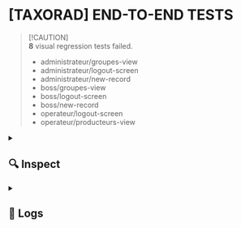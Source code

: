 
# [TAXORAD] END-TO-END TESTS


>  [!CAUTION]  
>  **8** visual regression tests failed.
>  
> - administrateur/groupes-view 
> - administrateur/logout-screen 
> - administrateur/new-record 
> - boss/groupes-view 
> - boss/logout-screen 
> - boss/new-record 
> - operateur/logout-screen 
> - operateur/producteurs-view 




<details>
  <summary><h2>🔍 Inspect</h2></summary>

  
  ### administrateur/groupes-view 

  <p align="center">
    <img width="49%" src="https://s3.gra.cloud.ovh.net/dev/e2e-tests/taxorad/05-03-2025/administrateur/screenshots/groupes-view.png?X-Amz-Algorithm=AWS4-HMAC-SHA256&X-Amz-Credential=3f1c4c5f9fbc4edb92cc05cbedce9a20%2F20250305%2FGRA%2Fs3%2Faws4_request&X-Amz-Date=20250305T203618Z&X-Amz-Expires=604800&X-Amz-SignedHeaders=host&X-Amz-Signature=a48654686486d28ce0b17f07ab7740d2ed4947437eab08dea71659f7f2078299" alt="Image Actuelle" />
    <img width="49%" src="https://s3.gra.cloud.ovh.net/dev/e2e-tests/taxorad/05-03-2025/administrateur/screenshots/diff.groupes-view.png?X-Amz-Algorithm=AWS4-HMAC-SHA256&X-Amz-Credential=3f1c4c5f9fbc4edb92cc05cbedce9a20%2F20250305%2FGRA%2Fs3%2Faws4_request&X-Amz-Date=20250305T203617Z&X-Amz-Expires=604800&X-Amz-SignedHeaders=host&X-Amz-Signature=5d6645f111aef99880290a437e468467b440ce6d32f50d41078b7fc1a67bbc29" alt="Image de Différence" />
  </p>
  

  ### administrateur/logout-screen 

  <p align="center">
    <img width="49%" src="https://s3.gra.cloud.ovh.net/dev/e2e-tests/taxorad/05-03-2025/administrateur/screenshots/logout-screen.png?X-Amz-Algorithm=AWS4-HMAC-SHA256&X-Amz-Credential=3f1c4c5f9fbc4edb92cc05cbedce9a20%2F20250305%2FGRA%2Fs3%2Faws4_request&X-Amz-Date=20250305T203618Z&X-Amz-Expires=604800&X-Amz-SignedHeaders=host&X-Amz-Signature=6449cf231ef77ee40ae566c6576e16f3248c4b64eda8b431764e5f5042fa0d7b" alt="Image Actuelle" />
    <img width="49%" src="https://s3.gra.cloud.ovh.net/dev/e2e-tests/taxorad/05-03-2025/administrateur/screenshots/diff.logout-screen.png?X-Amz-Algorithm=AWS4-HMAC-SHA256&X-Amz-Credential=3f1c4c5f9fbc4edb92cc05cbedce9a20%2F20250305%2FGRA%2Fs3%2Faws4_request&X-Amz-Date=20250305T203617Z&X-Amz-Expires=604800&X-Amz-SignedHeaders=host&X-Amz-Signature=bad4271198b0c027445b9276d55fd092061de28dab2c68e0cb7af37778adda58" alt="Image de Différence" />
  </p>
  

  ### administrateur/new-record 

  <p align="center">
    <img width="49%" src="https://s3.gra.cloud.ovh.net/dev/e2e-tests/taxorad/05-03-2025/administrateur/screenshots/new-record.png?X-Amz-Algorithm=AWS4-HMAC-SHA256&X-Amz-Credential=3f1c4c5f9fbc4edb92cc05cbedce9a20%2F20250305%2FGRA%2Fs3%2Faws4_request&X-Amz-Date=20250305T203618Z&X-Amz-Expires=604800&X-Amz-SignedHeaders=host&X-Amz-Signature=4e91a6e9e37708187da7e4dc2cdde4762b957ec83b316675d95d566bc173d093" alt="Image Actuelle" />
    <img width="49%" src="https://s3.gra.cloud.ovh.net/dev/e2e-tests/taxorad/05-03-2025/administrateur/screenshots/diff.new-record.png?X-Amz-Algorithm=AWS4-HMAC-SHA256&X-Amz-Credential=3f1c4c5f9fbc4edb92cc05cbedce9a20%2F20250305%2FGRA%2Fs3%2Faws4_request&X-Amz-Date=20250305T203617Z&X-Amz-Expires=604800&X-Amz-SignedHeaders=host&X-Amz-Signature=b5338803f8e5f6db0c71530758e8b48fbc5e9d7874f271d24fa4dbe75be03224" alt="Image de Différence" />
  </p>
  

  ### boss/groupes-view 

  <p align="center">
    <img width="49%" src="https://s3.gra.cloud.ovh.net/dev/e2e-tests/taxorad/05-03-2025/boss/screenshots/groupes-view.png?X-Amz-Algorithm=AWS4-HMAC-SHA256&X-Amz-Credential=3f1c4c5f9fbc4edb92cc05cbedce9a20%2F20250305%2FGRA%2Fs3%2Faws4_request&X-Amz-Date=20250305T203619Z&X-Amz-Expires=604800&X-Amz-SignedHeaders=host&X-Amz-Signature=0cba466ce6f1a5bbe2ccfdec93ddeaf1dc2410007809c7c1c3bd70860de0d6c1" alt="Image Actuelle" />
    <img width="49%" src="https://s3.gra.cloud.ovh.net/dev/e2e-tests/taxorad/05-03-2025/boss/screenshots/diff.groupes-view.png?X-Amz-Algorithm=AWS4-HMAC-SHA256&X-Amz-Credential=3f1c4c5f9fbc4edb92cc05cbedce9a20%2F20250305%2FGRA%2Fs3%2Faws4_request&X-Amz-Date=20250305T203619Z&X-Amz-Expires=604800&X-Amz-SignedHeaders=host&X-Amz-Signature=d1d1edc260697888967f47040bed1056a4fd02bc96aae3e60eb6d84b809bd0e1" alt="Image de Différence" />
  </p>
  

  ### boss/logout-screen 

  <p align="center">
    <img width="49%" src="https://s3.gra.cloud.ovh.net/dev/e2e-tests/taxorad/05-03-2025/boss/screenshots/logout-screen.png?X-Amz-Algorithm=AWS4-HMAC-SHA256&X-Amz-Credential=3f1c4c5f9fbc4edb92cc05cbedce9a20%2F20250305%2FGRA%2Fs3%2Faws4_request&X-Amz-Date=20250305T203620Z&X-Amz-Expires=604800&X-Amz-SignedHeaders=host&X-Amz-Signature=f066f7c4630a7d2f4cc117320a0dd2df67df312c2c73d37ecbe2e0ac6a1cbdc5" alt="Image Actuelle" />
    <img width="49%" src="https://s3.gra.cloud.ovh.net/dev/e2e-tests/taxorad/05-03-2025/boss/screenshots/diff.logout-screen.png?X-Amz-Algorithm=AWS4-HMAC-SHA256&X-Amz-Credential=3f1c4c5f9fbc4edb92cc05cbedce9a20%2F20250305%2FGRA%2Fs3%2Faws4_request&X-Amz-Date=20250305T203619Z&X-Amz-Expires=604800&X-Amz-SignedHeaders=host&X-Amz-Signature=e271c8882c055aa4bbd1893b6bb53c0c6eb739a99f8d4b44786d31e0c5a5cee3" alt="Image de Différence" />
  </p>
  

  ### boss/new-record 

  <p align="center">
    <img width="49%" src="https://s3.gra.cloud.ovh.net/dev/e2e-tests/taxorad/05-03-2025/boss/screenshots/new-record.png?X-Amz-Algorithm=AWS4-HMAC-SHA256&X-Amz-Credential=3f1c4c5f9fbc4edb92cc05cbedce9a20%2F20250305%2FGRA%2Fs3%2Faws4_request&X-Amz-Date=20250305T203620Z&X-Amz-Expires=604800&X-Amz-SignedHeaders=host&X-Amz-Signature=26ad8700d14b61ab53d6fec5b9d5b5dd57cdc31d7126148b3db0aacf9b744d79" alt="Image Actuelle" />
    <img width="49%" src="https://s3.gra.cloud.ovh.net/dev/e2e-tests/taxorad/05-03-2025/boss/screenshots/diff.new-record.png?X-Amz-Algorithm=AWS4-HMAC-SHA256&X-Amz-Credential=3f1c4c5f9fbc4edb92cc05cbedce9a20%2F20250305%2FGRA%2Fs3%2Faws4_request&X-Amz-Date=20250305T203619Z&X-Amz-Expires=604800&X-Amz-SignedHeaders=host&X-Amz-Signature=f91bc09a5675b73b4caf1a0a10dec71889174a1364fec7f67e1be5f7c5198c8a" alt="Image de Différence" />
  </p>
  

  ### operateur/logout-screen 

  <p align="center">
    <img width="49%" src="https://s3.gra.cloud.ovh.net/dev/e2e-tests/taxorad/05-03-2025/operateur/screenshots/logout-screen.png?X-Amz-Algorithm=AWS4-HMAC-SHA256&X-Amz-Credential=3f1c4c5f9fbc4edb92cc05cbedce9a20%2F20250305%2FGRA%2Fs3%2Faws4_request&X-Amz-Date=20250305T203621Z&X-Amz-Expires=604800&X-Amz-SignedHeaders=host&X-Amz-Signature=a2ab5f49dab64b0f31c8741d8d0f6315507f73c63296373c30ef68b5ab93384c" alt="Image Actuelle" />
    <img width="49%" src="https://s3.gra.cloud.ovh.net/dev/e2e-tests/taxorad/05-03-2025/operateur/screenshots/diff.logout-screen.png?X-Amz-Algorithm=AWS4-HMAC-SHA256&X-Amz-Credential=3f1c4c5f9fbc4edb92cc05cbedce9a20%2F20250305%2FGRA%2Fs3%2Faws4_request&X-Amz-Date=20250305T203620Z&X-Amz-Expires=604800&X-Amz-SignedHeaders=host&X-Amz-Signature=ff177529c7cc89b87746d29abbd13f85e3766ff30d216cad88aab2c79199b242" alt="Image de Différence" />
  </p>
  

  ### operateur/producteurs-view 

  <p align="center">
    <img width="49%" src="https://s3.gra.cloud.ovh.net/dev/e2e-tests/taxorad/05-03-2025/operateur/screenshots/producteurs-view.png?X-Amz-Algorithm=AWS4-HMAC-SHA256&X-Amz-Credential=3f1c4c5f9fbc4edb92cc05cbedce9a20%2F20250305%2FGRA%2Fs3%2Faws4_request&X-Amz-Date=20250305T203622Z&X-Amz-Expires=604800&X-Amz-SignedHeaders=host&X-Amz-Signature=4c39c48929ab903f89b672ca9d62b20110db8791a2361742b42c934553ecb5d8" alt="Image Actuelle" />
    <img width="49%" src="https://s3.gra.cloud.ovh.net/dev/e2e-tests/taxorad/05-03-2025/operateur/screenshots/diff.producteurs-view.png?X-Amz-Algorithm=AWS4-HMAC-SHA256&X-Amz-Credential=3f1c4c5f9fbc4edb92cc05cbedce9a20%2F20250305%2FGRA%2Fs3%2Faws4_request&X-Amz-Date=20250305T203621Z&X-Amz-Expires=604800&X-Amz-SignedHeaders=host&X-Amz-Signature=625336865507e36c26f24743a2bdb57db2ef4ea1daaedd4715244f979d536a72" alt="Image de Différence" />
  </p>
  
  
</details>




<details>
  <summary><h2>📜 Logs</h2></summary>

  ```bash
  yarn run v1.22.22
$ cd test && npm run coverage

> taxorad@1.3.0 coverage
> c8 npm run mocha


> taxorad@1.3.0 mocha
> mocha test/**/*.test.mjs --timeout 30000



  administrateur
Runner created with the following options:
{
  baseUrl: 'http://localhost:9092',
  browser: {
    product: 'chrome',
    headless: false,
    devtools: false,
    defaultViewport: { width: 1024, height: 768 },
    args: [],
    slowMo: 2
  },
  dataDir: 'test/data/administrateur',
  runDir: 'test/run/chrome/administrateur',
  screenshots: {
    dir: 'test/run/chrome/administrateur/screenshots',
    screenrefsDir: 'test/data/administrateur/screenrefs',
    matchThreshold: 0.1,
    diffTolerance: 0,
    writeDiffs: true
  },
  mode: 'run',
  geolocation: { accuracy: 500 },
  appName: 'taxorad',
  lang: 'fr-FR'
}
    ✔ login (10759ms)
    ✔ list tables (1367ms)
> List records for table Groupes
    1) list records per tables
    ✔ create compartiment record (7141ms)
    2) edit compartiment record
    ✔ remove compartiment record (6018ms)
    ✔ check create version (1467ms)
    ✔ check left pane (767ms)
    ✔ check about box (1432ms)
    3) logout

  boss
Runner created with the following options:
{
  baseUrl: 'http://localhost:9092',
  browser: {
    product: 'chrome',
    headless: false,
    devtools: false,
    defaultViewport: { width: 1024, height: 768 },
    args: [],
    slowMo: 2
  },
  dataDir: 'test/data/boss',
  runDir: 'test/run/chrome/boss',
  screenshots: {
    dir: 'test/run/chrome/boss/screenshots',
    screenrefsDir: 'test/data/boss/screenrefs',
    matchThreshold: 0.1,
    diffTolerance: 0,
    writeDiffs: true
  },
  mode: 'run',
  geolocation: { accuracy: 500 },
  appName: 'taxorad',
  lang: 'fr-FR'
}
    ✔ login (10659ms)
    ✔ list tables (1364ms)
> List records for table Groupes
    4) list records pet tables
    ✔ create compartiment record (7154ms)
    5) edit compartiment record
    ✔ remove compartiment record (5876ms)
    ✔ check create version (1476ms)
    ✔ check left pane (766ms)
    ✔ check about box (1500ms)
    6) logout

  operateur
Runner created with the following options:
{
  baseUrl: 'http://localhost:9092',
  browser: {
    product: 'chrome',
    headless: false,
    devtools: false,
    defaultViewport: { width: 1024, height: 768 },
    args: [],
    slowMo: 2
  },
  dataDir: 'test/data/operateur',
  runDir: 'test/run/chrome/operateur',
  screenshots: {
    dir: 'test/run/chrome/operateur/screenshots',
    screenrefsDir: 'test/data/operateur/screenrefs',
    matchThreshold: 0.1,
    diffTolerance: 0,
    writeDiffs: true
  },
  mode: 'run',
  geolocation: { accuracy: 500 },
  appName: 'taxorad',
  lang: 'fr-FR'
}
    ✔ login (10470ms)
    ✔ check tables activity (1339ms)
> List records for table Groupes
> List records for table Laboratoires
> List records for table Préleveurs
> List records for table Producteurs
    7) check records activity
    ✔ check left pane (778ms)
    ✔ check about box (1693ms)
    8) logout


  18 passing (2m)
  8 failing

  1) administrateur
       list records per tables:

      AssertionError: expected false to be true
      + expected - actual

      -false
      +true
      
      at Proxy.<anonymous> (node_modules/chai-lint/index.js:35:42)
      at Proxy.methodWrapper (node_modules/chai/lib/chai/utils/addMethod.js:57:25)
      at Context.<anonymous> (file:///home/noenic/alternance/irsn/taxorad-workspace/taxorad/test/administrateur.test.mjs:73:21)

  2) administrateur
       edit compartiment record:

      AssertionError: expected false to be true
      + expected - actual

      -false
      +true
      
      at Proxy.<anonymous> (node_modules/chai-lint/index.js:35:42)
      at Proxy.methodWrapper (node_modules/chai/lib/chai/utils/addMethod.js:57:25)
      at Context.<anonymous> (file:///home/noenic/alternance/irsn/taxorad-workspace/taxorad/test/administrateur.test.mjs:94:59)

  3) administrateur
       logout:

      AssertionError: expected false to be true
      + expected - actual

      -false
      +true
      
      at Proxy.<anonymous> (node_modules/chai-lint/index.js:35:42)
      at Proxy.methodWrapper (node_modules/chai/lib/chai/utils/addMethod.js:57:25)
      at Context.<anonymous> (file:///home/noenic/alternance/irsn/taxorad-workspace/taxorad/test/administrateur.test.mjs:126:59)

  4) boss
       list records pet tables:

      AssertionError: expected false to be true
      + expected - actual

      -false
      +true
      
      at Proxy.<anonymous> (node_modules/chai-lint/index.js:35:42)
      at Proxy.methodWrapper (node_modules/chai/lib/chai/utils/addMethod.js:57:25)
      at Context.<anonymous> (file:///home/noenic/alternance/irsn/taxorad-workspace/taxorad/test/boss.test.mjs:73:21)

  5) boss
       edit compartiment record:

      AssertionError: expected false to be true
      + expected - actual

      -false
      +true
      
      at Proxy.<anonymous> (node_modules/chai-lint/index.js:35:42)
      at Proxy.methodWrapper (node_modules/chai/lib/chai/utils/addMethod.js:57:25)
      at Context.<anonymous> (file:///home/noenic/alternance/irsn/taxorad-workspace/taxorad/test/boss.test.mjs:94:59)

  6) boss
       logout:

      AssertionError: expected false to be true
      + expected - actual

      -false
      +true
      
      at Proxy.<anonymous> (node_modules/chai-lint/index.js:35:42)
      at Proxy.methodWrapper (node_modules/chai/lib/chai/utils/addMethod.js:57:25)
      at Context.<anonymous> (file:///home/noenic/alternance/irsn/taxorad-workspace/taxorad/test/boss.test.mjs:126:59)

  7) operateur
       check records activity:

      AssertionError: expected false to be true
      + expected - actual

      -false
      +true
      
      at Proxy.<anonymous> (node_modules/chai-lint/index.js:35:42)
      at Proxy.methodWrapper (node_modules/chai/lib/chai/utils/addMethod.js:57:25)
      at Context.<anonymous> (file:///home/noenic/alternance/irsn/taxorad-workspace/taxorad/test/operateur.test.mjs:68:21)

  8) operateur
       logout:

      AssertionError: expected false to be true
      + expected - actual

      -false
      +true
      
      at Proxy.<anonymous> (node_modules/chai-lint/index.js:35:42)
      at Proxy.methodWrapper (node_modules/chai/lib/chai/utils/addMethod.js:57:25)
      at Context.<anonymous> (file:///home/noenic/alternance/irsn/taxorad-workspace/taxorad/test/operateur.test.mjs:88:62)



----------|---------|----------|---------|---------|-------------------
File      | % Stmts | % Branch | % Funcs | % Lines | Uncovered Line #s 
----------|---------|----------|---------|---------|-------------------
All files |       0 |        0 |       0 |       0 |                   
----------|---------|----------|---------|---------|-------------------
error Command failed with exit code 8.
info Visit https://yarnpkg.com/en/docs/cli/run for documentation about this command.

  ```

</details>
